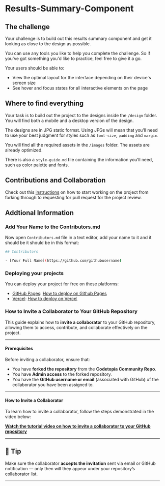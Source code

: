 # Results-Summary-Component

## The challenge

Your challenge is to build out this results summary component and get it looking as close to the design as possible.

You can use any tools you like to help you complete the challenge. So if you've got something you'd like to practice, feel free to give it a go.

Your users should be able to:

- View the optimal layout for the interface depending on their device's screen size
- See hover and focus states for all interactive elements on the page

## Where to find everything

Your task is to build out the project to the designs inside the `/design` folder. You will find both a mobile and a desktop version of the design.

The designs are in JPG static format. Using JPGs will mean that you'll need to use your best judgment for styles such as `font-size`, `padding` and `margin`.

You will find all the required assets in the `/images` folder. The assets are already optimized.

There is also a `style-guide.md` file containing the information you'll need, such as color palette and fonts.

## Contributions and Collaboration

Check out this [instructions](https://github.com/codetopiacommunity/first-contributions/tree/main) on how to start working on the project from forking through to requesting for pull request for the project review.

## Addtional Information

### Add Your Name to the Contributors.md

Now open `Contributors.md` file in a text editor, add your name to it and it should be it should be in this format:

```bash
## Contributors

- [Your Full Name](https://github.com/githubusername)
```

### Deploying your projects

You can deploy your project for free on these platforms:

- [GitHub Pages](https://pages.github.com/): [How to deploy on Github Pages](https://youtu.be/BT4WzyT2g8k)
- [Vercel](https://vercel.com/): [How to deploy on Vercel](https://youtu.be/E8xaV6fiTaA)

### How to Invite a Collaborator to Your GitHub Repository

This guide explains how to **invite a collaborator** to your GitHub repository, allowing them to access, contribute, and collaborate effectively on the project.

---

#### Prerequisites

Before inviting a collaborator, ensure that:

- You have **forked the repository** from the **Codetopia Community Repo**.  
- You have **Admin access** to the forked repository.  
- You have the **GitHub username or email** (associated with GitHub) of the collaborator you have been assigned to.

---

#### How to Invite a Collaborator

To learn how to invite a collaborator, follow the steps demonstrated in the video below:

**[Watch the tutorial video on how to invite a collaborator to your GitHub repository](https://youtu.be/yx3VkC6z2EE?si=UtOlFGYkwtSB7NyE)**  

---

## 🧠 Tip

Make sure the collaborator **accepts the invitation** sent via email or GitHub notification — only then will they appear under your repository’s collaborator list.

---
